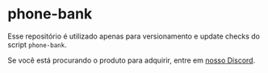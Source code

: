 # phone-bank
Esse repositório é utilizado apenas para versionamento e update checks do script `phone-bank`.

Se você está procurando o produto para adquirir, entre em [nosso Discord](https://www.heyyshop.com.br).
